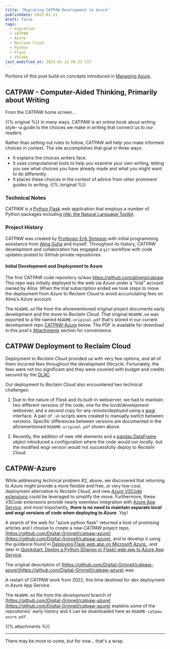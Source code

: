 ```yaml
---
title: "Migrating CATPAW Development to Azure"
publishdate: 2023-01-11
draft: false
tags:
  - migration
  - CATPAW
  - Azure
  - Reclaim Cloud
  - Python
  - Flask
  - VSCode
last_modified_at: 2023-01-12 09.22 CST
---
```


Portions of this post build on concepts introduced in [Managing Azure](/posts/130-managing-azure/).  

## CATPAW - Computer-Aided Thinking, Primarily about Writing

From the CATPAW home screen...

{{% original %}}
In many ways, CATPAW is an online book about writing style--a guide to the choices we make in writing that connect us to our readers.

Rather than setting out rules to follow, CATPAW will help you make informed choices in context. The site accomplishes that goal in three ways:

  -  It explains the choices writers face.
  -  It uses computational tools to help you examine your own writing, letting you see what choices you have already made and what you might want to do differently.
  -  It places these choices in the context of advice from other prominent guides to writing.
{{% /original %}}

### Technical Notes

CATPAW is a [Python Flask](https://flask.palletsprojects.com/en/2.2.x/#) web application that employs a number of Python packages including [nltk: the Natural Language Toolkit](https://www.nltk.org/). 

### Project History

CATPAW was created by [Professor Erik Simpson](https://www.grinnell.edu/user/simpsone) with initial programming assistance from [Alina Guha](https://www.linkedin.com/in/alinaguha) and myself.  Throughout its history, CATPAW development and collaboration has engaged a `git` workflow with code updates posted to GitHub private repositories.  

#### Initial Development and Deployment to Azure

The first CATPAW code repository is/was https://github.com/alinejg/catpaw.  This repo was initially deployed to the web via _Azure_ under a "trial" account owned by Alina.  When the trial subscription ended we took steps to move the deployment from _Azure_ to _Reclaim Cloud_ to avoid accumulating fees on Alina's _Azure_ account.  

The `README.md` file from the aforementioned original project documents early development and the move to _Reclaim Cloud_.  That original `README.md` was exported to a file named `README-original.pdf` that's stored in our current development repo [CATPAW-Azure](#catpaw-azure) below.  The PDF is available for download in this post's [Attachments](#attachments) section for convenience.  

## CATPAW Deployment to Reclaim Cloud

Deployment to _Reclaim Cloud_ provided us with very few options, and all of them incurred fees throughout the development lifecycle.  Fortunately, the fees were not too significant and they were covered with budget and credits secured by the [DLAC](https://www.grinnell.edu/academics/centers-programs/ctla/dlac).   

Our deployment to _Reclaim Cloud_ also encountered two technical challenges:  

1) Due to the nature of _Flask_ and its built-in webserver, we had to maintain two different versions of the code, one for the _local_/_development_ websever, and a second copy for any _remote_/_deployed_ using a [wsgi](https://en.wikipedia.org/wiki/Web_Server_Gateway_Interface) interface.  A pair of `.sh` scripts were created to manually switch between versions.  Specific differences between versions are documented in the aforementioned `README-original.pdf` shown above. 

2) Recently, the addition of new _nltk_ elements and a [pandas.DataFrame](https://pandas.pydata.org/docs/reference/api/pandas.DataFrame.html) object introduced a configuration where the code would run _locally_, but the modified _wsgi_ version would not successfully deploy to _Reclaim Cloud_.   

## CATPAW-Azure

While addressing technical problem #2, above, we discovered that returning to _Azure_ might provide a more flexible and free, or very low-cost, deployment alternative to _Reclaim Cloud_, and new [_Azure_ VSCode extensions](https://code.visualstudio.com/docs/azure/extensions) could be leveraged to simplify the move.  Furthermore, these _VSCode_ extensions provide nearly seemless integration with [Azure App Service](https://azure.microsoft.com/en-us/products/app-service/), and most importantly, **there is no need to maintain separate _local_ and _wsgi_ versions of code when deploying to _Azure_**.  Yay!

A search of the web for "azure python flask" returned a host of promising articles and I choose to create a new _CATPAW_ project repo, [https://github.com/Digital-Grinnell/catpaw-azure](https://github.com/Digital-Grinnell/catpaw-azure), and to develop it using the guidance found in [Deploying Flask web app on Microsoft Azure.](https://medium.datadriveninvestor.com/deploying-flask-web-app-on-microsoft-azure-89cea17e9114), and later in [Quickstart: Deploy a Python (Django or Flask) web app to Azure App Service](https://learn.microsoft.com/en-us/azure/app-service/quickstart-python).  

The original description of [https://github.com/Digital-Grinnell/catpaw-azure](https://github.com/Digital-Grinnell/catpaw-azure) was:

  A restart of CATPAW work from 2022, this time destined for dev deployment in Azure App Service. 

The `README.md` file from the _development_ branch of [https://github.com/Digital-Grinnell/catpaw-azure](https://github.com/Digital-Grinnell/catpaw-azure) explains some of the repositories' early history and it can be downloaded here as `README-catpaw-azure.pdf`.  

{{% attachments %}}

---

There may be more to come, but for now... that's a wrap.
